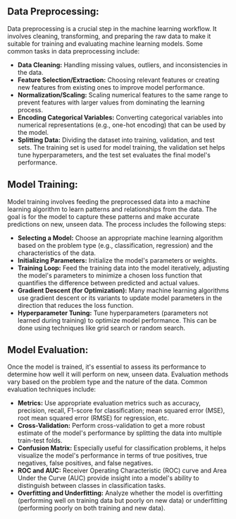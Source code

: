 
## Data Preprocessing:
Data preprocessing is a crucial step in the machine learning workflow. It involves cleaning, transforming, and preparing the raw data to make it suitable for training and evaluating machine learning models. Some common tasks in data preprocessing include:

- **Data Cleaning:** Handling missing values, outliers, and inconsistencies in the data.
- **Feature Selection/Extraction:** Choosing relevant features or creating new features from existing ones to improve model performance.
- **Normalization/Scaling:** Scaling numerical features to the same range to prevent features with larger values from dominating the learning process.
- **Encoding Categorical Variables:** Converting categorical variables into numerical representations (e.g., one-hot encoding) that can be used by the model.
- **Splitting Data:** Dividing the dataset into training, validation, and test sets. The training set is used for model training, the validation set helps tune hyperparameters, and the test set evaluates the final model's performance.


## Model Training:
Model training involves feeding the preprocessed data into a machine learning algorithm to learn patterns and relationships from the data. The goal is for the model to capture these patterns and make accurate predictions on new, unseen data. The process includes the following steps:

- **Selecting a Model:** Choose an appropriate machine learning algorithm based on the problem type (e.g., classification, regression) and the characteristics of the data.
- **Initializing Parameters:** Initialize the model's parameters or weights.
- **Training Loop:** Feed the training data into the model iteratively, adjusting the model's parameters to minimize a chosen loss function that quantifies the difference between predicted and actual values.
- **Gradient Descent (for Optimization):** Many machine learning algorithms use gradient descent or its variants to update model parameters in the direction that reduces the loss function.
- **Hyperparameter Tuning:** Tune hyperparameters (parameters not learned during training) to optimize model performance. This can be done using techniques like grid search or random search.


## Model Evaluation:
Once the model is trained, it's essential to assess its performance to determine how well it will perform on new, unseen data. Evaluation methods vary based on the problem type and the nature of the data. Common evaluation techniques include:

- **Metrics:** Use appropriate evaluation metrics such as accuracy, precision, recall, F1-score for classification; mean squared error (MSE), root mean squared error (RMSE) for regression, etc.
- **Cross-Validation:** Perform cross-validation to get a more robust estimate of the model's performance by splitting the data into multiple train-test folds.
- **Confusion Matrix:** Especially useful for classification problems, it helps visualize the model's performance in terms of true positives, true negatives, false positives, and false negatives.
- **ROC and AUC:** Receiver Operating Characteristic (ROC) curve and Area Under the Curve (AUC) provide insight into a model's ability to distinguish between classes in classification tasks.
- **Overfitting and Underfitting:** Analyze whether the model is overfitting (performing well on training data but poorly on new data) or underfitting (performing poorly on both training and new data).


